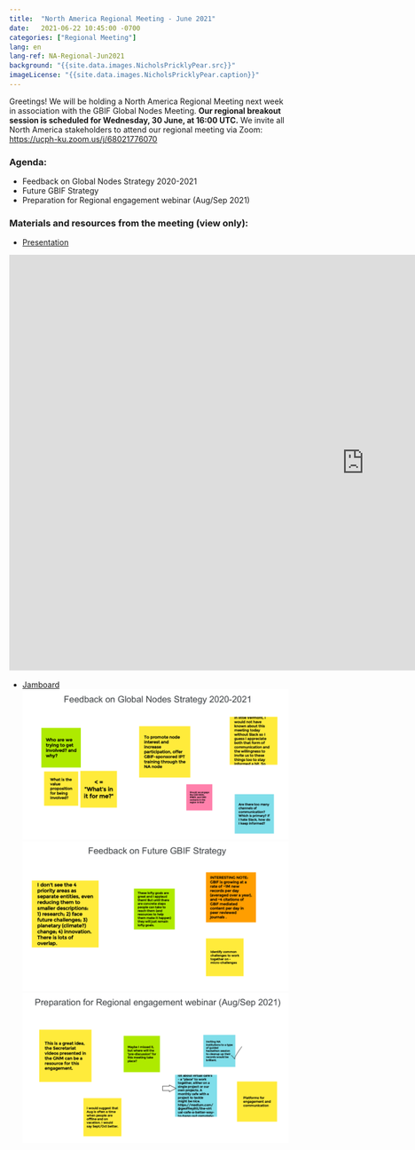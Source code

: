 ```yaml
---
title:  "North America Regional Meeting - June 2021"
date:   2021-06-22 10:45:00 -0700
categories: ["Regional Meeting"]
lang: en
lang-ref: NA-Regional-Jun2021
background: "{{site.data.images.NicholsPricklyPear.src}}"
imageLicense: "{{site.data.images.NicholsPricklyPear.caption}}"
---
```


Greetings! We will be holding a North America Regional Meeting next week in association with the GBIF Global Nodes Meeting. **Our regional breakout session is scheduled for Wednesday, 30 June, at 16:00 UTC.** We invite all North America stakeholders to attend our regional meeting via Zoom: https://ucph-ku.zoom.us/j/68021776070 

### Agenda:
* Feedback on Global Nodes Strategy 2020-2021
* Future GBIF Strategy
* Preparation for Regional engagement webinar (Aug/Sep 2021)

### Materials and resources from the meeting (view only):
* [Presentation](https://docs.google.com/presentation/d/1CABsSZowwdRcxaEVM5sNnN3iB5LEdKTfRN3OcCx0Abs/)
<iframe src="https://docs.google.com/presentation/d/1CABsSZowwdRcxaEVM5sNnN3iB5LEdKTfRN3OcCx0Abs/embed?start=false&loop=false&delayms=3000" frameborder="0" width="1280" height="749" allowfullscreen="true" mozallowfullscreen="true" webkitallowfullscreen="true"></iframe>

* [Jamboard](https://jamboard.google.com/d/1ULAJDYkwo5m9qWNIN_WNJD4n-mtfWd8peaUXS2I2zWM/)
[![Jamboard Frame 1](/assets/images/Feedback-Global-Nodes-Strategy-2021Q2.png)](https://jamboard.google.com/d/1ULAJDYkwo5m9qWNIN_WNJD4n-mtfWd8peaUXS2I2zWM/)
[![Jamboard Frame 2](/assets/images/Feedback-Future-GBIF-Strategy-2021Q2.png)](https://jamboard.google.com/d/1ULAJDYkwo5m9qWNIN_WNJD4n-mtfWd8peaUXS2I2zWM/)
[![Jamboard Frame 3](/assets/images/Preparation-Regional-Engagement-Webinar-2021Q2.png)](https://jamboard.google.com/d/1ULAJDYkwo5m9qWNIN_WNJD4n-mtfWd8peaUXS2I2zWM/)

